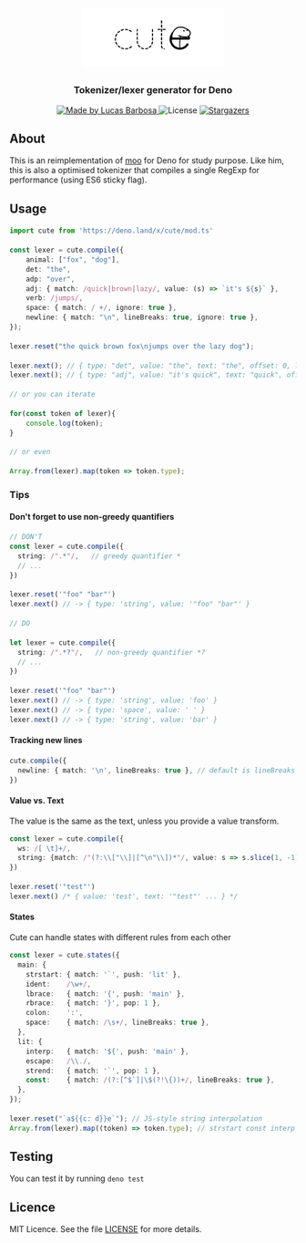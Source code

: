 <h1 align="center">
  <img alt="cute logo" title="cute" src=".github/logo.png" width="250px" />
</h1>

<h3 align="center">
Tokenizer/lexer generator for Deno
</h3>

<p align="center">
  <a href="https://github.com/llbarbosas">
    <img alt="Made by Lucas Barbosa" src="https://img.shields.io/badge/made%20by-llbarbosas-000?style=flat-square">
  </a>

  <img alt="License" src="https://img.shields.io/badge/licence-MIT-000?style=flat-square">

  <a href="https://github.com/llbarbosas/cute/stargazers">
    <img alt="Stargazers" src="https://img.shields.io/github/stars/llbarbosas/cute?color=000&style=flat-square">
  </a>
</p>

## About
This is an reimplementation of [moo](https://github.com/no-context/moo) for Deno for study purpose. Like him, this is also a optimised tokenizer that compiles a single RegExp for performance (using ES6 sticky flag).

## Usage

```ts
import cute from 'https://deno.land/x/cute/mod.ts'

const lexer = cute.compile({
    animal: ["fox", "dog"],
    det: "the",
    adp: "over",
    adj: { match: /quick|brown|lazy/, value: (s) => `it's ${s}` },
    verb: /jumps/,
    space: { match: / +/, ignore: true },
    newline: { match: "\n", lineBreaks: true, ignore: true },
});

lexer.reset("the quick brown fox\njumps over the lazy dog");

lexer.next(); // { type: "det", value: "the", text: "the", offset: 0, lineBreaks: 0, line: 1, col: 1 }
lexer.next(); // { type: "adj", value: "it's quick", text: "quick", offset: 3, lineBreaks: 0, line: 1, col: 5 }

// or you can iterate 

for(const token of lexer){
    console.log(token);
}

// or even

Array.from(lexer).map(token => token.type);
```

### Tips
#### Don't forget to use non-greedy quantifiers 

```ts
// DON'T
const lexer = cute.compile({
  string: /".*"/,   // greedy quantifier *
  // ...
})

lexer.reset('"foo" "bar"')
lexer.next() // -> { type: 'string', value: '"foo" "bar"' }

// DO

let lexer = cute.compile({
  string: /".*?"/,   // non-greedy quantifier *?
  // ...
})

lexer.reset('"foo" "bar"')
lexer.next() // -> { type: 'string', value: 'foo' }
lexer.next() // -> { type: 'space', value: ' ' }
lexer.next() // -> { type: 'string', value: 'bar' }
```

#### Tracking new lines

```ts
cute.compile({
  newline: { match: '\n', lineBreaks: true }, // default is lineBreaks = false
})
```

#### Value vs. Text
The value is the same as the text, unless you provide a value transform.
```ts
const lexer = cute.compile({
  ws: /[ \t]+/,
  string: {match: /"(?:\\["\\]|[^\n"\\])*"/, value: s => s.slice(1, -1)},
})

lexer.reset('"test"')
lexer.next() /* { value: 'test', text: '"test"' ... } */
```

#### States
Cute can handle states with different rules from each other
```ts
const lexer = cute.states({
  main: {
    strstart: { match: '`', push: 'lit' },
    ident:    /\w+/,
    lbrace:   { match: '{', push: 'main' },
    rbrace:   { match: '}', pop: 1 },
    colon:    ':',
    space:    { match: /\s+/, lineBreaks: true },
  },
  lit: {
    interp:   { match: '${', push: 'main' },
    escape:   /\\./,
    strend:   { match: '`', pop: 1 },
    const:    { match: /(?:[^$`]|\$(?!\{))+/, lineBreaks: true },
  },
});

lexer.reset("`a${{c: d}}e`"); // JS-style string interpolation
Array.from(lexer).map((token) => token.type); // strstart const interp lbrace ident colon space ident rbrace rbrace const strend
```
## Testing
You can test it by running `deno test`

## Licence

MIT Licence. See the file [LICENSE](LICENSE) for more details.
